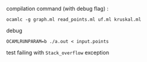compilation command (with debug flag) :
```
ocamlc -g graph.ml read_points.ml uf.ml kruskal.ml
```

debug
```
OCAMLRUNPARAM=b ./a.out < input.points
```

test failing with `Stack_overflow` exception
